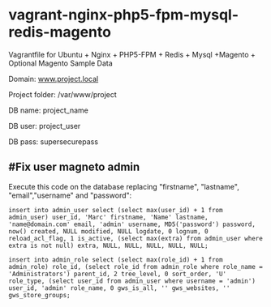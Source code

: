 # vagrant-nginx-php5-fpm-mysql-redis-magento
Vagrantfile for Ubuntu + Nginx + PHP5-FPM + Redis + Mysql +Magento + Optional Magento Sample Data


Domain: www.project.local

Project folder: /var/www/project

DB name: project_name

DB user: project_user

DB pass: supersecurepass


## #Fix user magneto admin

Execute this code on the database replacing "firstname", "lastname", "email","username" and "password":

`insert into admin_user
select
(select max(user_id) + 1 from admin_user) user_id,
'Marc' firstname,
'Name' lastname,
'name@domain.com' email,
'admin' username,
MD5('password') password,
now() created,
NULL modified,
NULL logdate,
0 lognum,
0 reload_acl_flag,
1 is_active,
(select max(extra) from admin_user where extra is not null) extra,
NULL,
NULL,
NULL,
NULL,
NULL;`

`insert into admin_role
select
(select max(role_id) + 1 from admin_role) role_id,
(select role_id from admin_role where role_name = 'Administrators') parent_id,
2 tree_level,
0 sort_order,
'U' role_type,
(select user_id from admin_user where username = 'admin') user_id,
'admin' role_name,
0 gws_is_all,
'' gws_websites,
'' gws_store_groups;
`